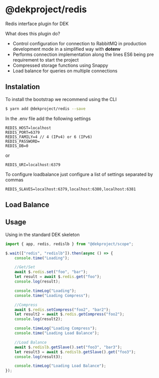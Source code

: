 # @dekproject/redis

Redis interface plugin for DEK

What does this plugin do?

* Control configuration for connection to RabbitMQ in production development mode in a simplified way with **dotenv**
* Performs connection implementation along the lines ES6 being pre requirement to start the project
* Compressed storage functions using Snappy
* Load balance for queries on multiple connections

## Instalation

To install the bootstrap we recommend using the CLI

```bash
$ yarn add @dekproject/redis --save
```

In the .env file add the following settings

```
REDIS_HOST=localhost
REDIS_PORT=6379
REDIS_FAMILY=4 // 4 (IPv4) or 6 (IPv6)
REDIS_PASSWORD=
REDIS_DB=0
```

or 

```
REDIS_URI=localhost:6379
```

To configure loadbalance just configure a list of settings separated by commas

```
REDIS_SLAVES=localhost:6379,localhost:6380,localhost:6381
```

## Load Balance

## Usage

Using in the standard DEK skeleton

```js
import { app, redis, redislb } from "@dekproject/scope";

$.wait(["redis", "redislb"]).then(async () => {
    console.time("Loading");

    //Get/Set
    await $.redis.set("foo", "bar");
    let result = await $.redis.get("foo");
    console.log(result);

    console.timeLog("Loading");
    console.time("Loading Compress");

    //Compress
    await $.redis.setCompress("foo2", "bar2");
    let result2 = await $.redis.getCompress("foo2");
    console.log(result2);

    console.timeLog("Loading Compress");
    console.time("Loading Load Balance");

    //Load Balance 
    await $.redislb.getSlave().set("foo3", "bar3");
    let result3 = await $.redislb.getSlave().get("foo3");
    console.log(result3);

    console.timeLog("Loading Load Balance");
});
```
